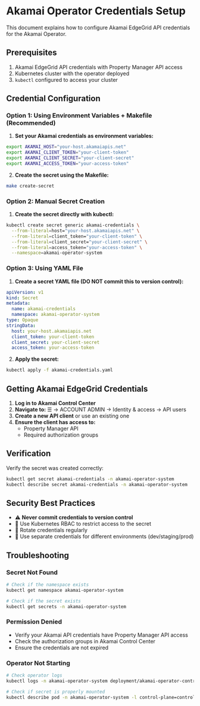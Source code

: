 # Akamai Operator Credentials Setup

This document explains how to configure Akamai EdgeGrid API credentials for the Akamai Operator.

## Prerequisites

1. Akamai EdgeGrid API credentials with Property Manager API access
2. Kubernetes cluster with the operator deployed
3. `kubectl` configured to access your cluster

## Credential Configuration

### Option 1: Using Environment Variables + Makefile (Recommended)

1. **Set your Akamai credentials as environment variables:**

```bash
export AKAMAI_HOST="your-host.akamaiapis.net"
export AKAMAI_CLIENT_TOKEN="your-client-token"
export AKAMAI_CLIENT_SECRET="your-client-secret"
export AKAMAI_ACCESS_TOKEN="your-access-token"
```

2. **Create the secret using the Makefile:**

```bash
make create-secret
```

### Option 2: Manual Secret Creation

1. **Create the secret directly with kubectl:**

```bash
kubectl create secret generic akamai-credentials \
  --from-literal=host="your-host.akamaiapis.net" \
  --from-literal=client_token="your-client-token" \
  --from-literal=client_secret="your-client-secret" \
  --from-literal=access_token="your-access-token" \
  --namespace=akamai-operator-system
```

### Option 3: Using YAML File

1. **Create a secret YAML file (DO NOT commit this to version control):**

```yaml
apiVersion: v1
kind: Secret
metadata:
  name: akamai-credentials
  namespace: akamai-operator-system
type: Opaque
stringData:
  host: your-host.akamaiapis.net
  client_token: your-client-token
  client_secret: your-client-secret
  access_token: your-access-token
```

2. **Apply the secret:**

```bash
kubectl apply -f akamai-credentials.yaml
```

## Getting Akamai EdgeGrid Credentials

1. **Log in to Akamai Control Center**
2. **Navigate to:** ☰ → ACCOUNT ADMIN → Identity & access → API users
3. **Create a new API client** or use an existing one
4. **Ensure the client has access to:**
   - Property Manager API
   - Required authorization groups

## Verification

Verify the secret was created correctly:

```bash
kubectl get secret akamai-credentials -n akamai-operator-system
kubectl describe secret akamai-credentials -n akamai-operator-system
```

## Security Best Practices

- ⚠️ **Never commit credentials to version control**
- 🔐 Use Kubernetes RBAC to restrict access to the secret
- 🔄 Rotate credentials regularly
- 📝 Use separate credentials for different environments (dev/staging/prod)

## Troubleshooting

### Secret Not Found
```bash
# Check if the namespace exists
kubectl get namespace akamai-operator-system

# Check if the secret exists
kubectl get secrets -n akamai-operator-system
```

### Permission Denied
- Verify your Akamai API credentials have Property Manager API access
- Check the authorization groups in Akamai Control Center
- Ensure the credentials are not expired

### Operator Not Starting
```bash
# Check operator logs
kubectl logs -n akamai-operator-system deployment/akamai-operator-controller-manager

# Check if secret is properly mounted
kubectl describe pod -n akamai-operator-system -l control-plane=controller-manager
```